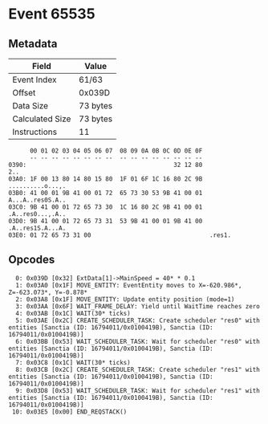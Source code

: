 # Event 65535

## Metadata

| Field           | Value    |
|-----------------|----------|
| Event Index     | 61/63    |
| Offset          | 0x039D   |
| Data Size       | 73 bytes |
| Calculated Size | 73 bytes |
| Instructions    | 11       |

```
      00 01 02 03 04 05 06 07  08 09 0A 0B 0C 0D 0E 0F
      -- -- -- -- -- -- -- --  -- -- -- -- -- -- -- --
0390:                                         32 12 80               2..
03A0: 1F 00 13 80 14 80 15 80  1F 01 6F 1C 16 80 2C 9B  ..........o...,.
03B0: 41 00 01 9B 41 00 01 72  65 73 30 53 9B 41 00 01  A...A..res0S.A..
03C0: 9B 41 00 01 72 65 73 30  1C 16 80 2C 9B 41 00 01  .A..res0...,.A..
03D0: 9B 41 00 01 72 65 73 31  53 9B 41 00 01 9B 41 00  .A..res1S.A...A.
03E0: 01 72 65 73 31 00                                 .res1.          
```

## Opcodes

```
  0: 0x039D [0x32] ExtData[1]->MainSpeed = 40* * 0.1
  1: 0x03A0 [0x1F] MOVE_ENTITY: EventEntity moves to X=-620.986*, Z=-623.073*, Y=-0.878*
  2: 0x03A8 [0x1F] MOVE_ENTITY: Update entity position (mode=1)
  3: 0x03AA [0x6F] WAIT_FRAME_DELAY: Yield until WaitTime reaches zero
  4: 0x03AB [0x1C] WAIT(30* ticks)
  5: 0x03AE [0x2C] CREATE_SCHEDULER_TASK: Create scheduler "res0" with entities [Sanctia (ID: 16794011/0x0100419B), Sanctia (ID: 16794011/0x0100419B)]
  6: 0x03BB [0x53] WAIT_SCHEDULER_TASK: Wait for scheduler "res0" with entities [Sanctia (ID: 16794011/0x0100419B), Sanctia (ID: 16794011/0x0100419B)]
  7: 0x03C8 [0x1C] WAIT(30* ticks)
  8: 0x03CB [0x2C] CREATE_SCHEDULER_TASK: Create scheduler "res1" with entities [Sanctia (ID: 16794011/0x0100419B), Sanctia (ID: 16794011/0x0100419B)]
  9: 0x03D8 [0x53] WAIT_SCHEDULER_TASK: Wait for scheduler "res1" with entities [Sanctia (ID: 16794011/0x0100419B), Sanctia (ID: 16794011/0x0100419B)]
 10: 0x03E5 [0x00] END_REQSTACK()
```
